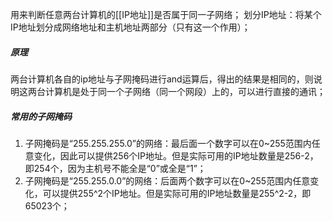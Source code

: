 用来判断任意两台计算机的[[IP地址]]是否属于同一子网络；
划分IP地址：将某个IP地址划分成网络地址和主机地址两部分（只有这一个作用）；
##### 原理
两台计算机各自的ip地址与子网掩码进行and运算后，得出的结果是相同的，则说明这两台计算机是处于同一个子网络（同一个网段）上的，可以进行直接的通讯；
##### 常用的子网掩码
1. 子网掩码是“255.255.255.0”的网络：最后面一个数字可以在0~255范围内任意变化，因此可以提供256个IP地址。但是实际可用的IP地址数量是256-2，即254个，因为主机号不能全是“0”或全是“1”；
2. 子网掩码是“255.255.0.0”的网络：后面两个数字可以在0~255范围内任意变化，可以提供255^2个IP地址。但是实际可用的IP地址数量是255^2-2，即65023个；